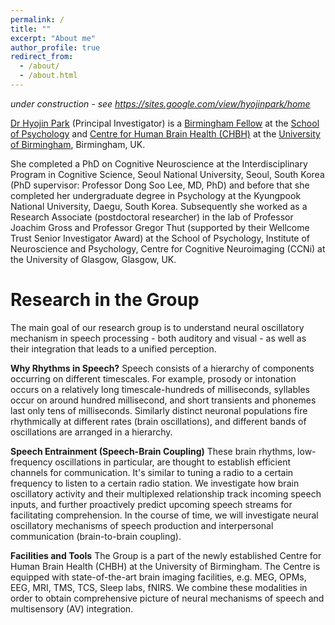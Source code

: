 ```yaml
---
permalink: /
title: ""
excerpt: "About me"
author_profile: true
redirect_from: 
  - /about/
  - /about.html
---
```

*under construction - see https://sites.google.com/view/hyojinpark/home*

[Dr Hyojin Park](https://www.birmingham.ac.uk/staff/profiles/psychology/park-hyojin.aspx) (Principal Investigator) is a [Birmingham Fellow](https://www.birmingham.ac.uk/strategic-framework/Research/fellows.aspx) at the [School of Psychology](https://www.birmingham.ac.uk/schools/psychology/index.aspx) and [Centre for Human Brain Health (CHBH)](https://www.birmingham.ac.uk/research/centre-for-human-brain-health/index.aspx) at the [University of Birmingham](https://www.birmingham.ac.uk/index.aspx), Birmingham, UK.

She completed a PhD on Cognitive Neuroscience at the Interdisciplinary Program in Cognitive Science, Seoul National University, Seoul, South Korea (PhD supervisor: Professor Dong Soo Lee, MD, PhD) and before that she completed her undergraduate degree in Psychology at the Kyungpook National University, Daegu, South Korea.
Subsequently she worked as a Research Associate (postdoctoral researcher) in the lab of Professor Joachim Gross and Professor Gregor Thut (supported by their Wellcome Trust Senior Investigator Award) at the School of Psychology, Institute of Neuroscience and Psychology, Centre for Cognitive Neuroimaging (CCNi) at the University of Glasgow, Glasgow, UK.


# Research in the Group
The main goal of our research group is to understand neural oscillatory mechanism in speech processing - both auditory and visual - as well as their integration that leads to a unified perception.

**Why Rhythms in Speech?** Speech consists of a hierarchy of components occurring on different timescales. For example, prosody or intonation occurs on a relatively long timescale-hundreds of milliseconds, syllables occur on around hundred millisecond, and short transients and phonemes last only tens of milliseconds. Similarly distinct neuronal populations fire rhythmically at different rates (brain oscillations), and different bands of oscillations are arranged in a hierarchy.

**Speech Entrainment (Speech-Brain Coupling)** These brain rhythms, low-frequency oscillations in particular, are thought to establish efficient channels for communication. It's similar to tuning a radio to a certain frequency to listen to a certain radio station. We investigate how brain oscillatory activity and their multiplexed relationship track incoming speech inputs, and further proactively predict upcoming speech streams for facilitating comprehension. In the course of time, we will investigate neural oscillatory mechanisms of speech production and interpersonal communication (brain-to-brain coupling).

**Facilities and Tools** The Group is a part of the newly established Centre for Human Brain Health (CHBH) at the University of Birmingham. The Centre is equipped with state-of-the-art brain imaging facilities, e.g. MEG, OPMs, EEG, MRI, TMS, TCS, Sleep labs, fNIRS. We combine these modalities in order to obtain comprehensive picture of neural mechanisms of speech and multisensory (AV) integration.

